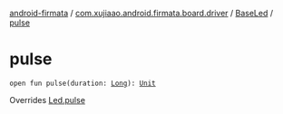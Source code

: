 [android-firmata](../../index.md) / [com.xujiaao.android.firmata.board.driver](../index.md) / [BaseLed](index.md) / [pulse](./pulse.md)

# pulse

`open fun pulse(duration: `[`Long`](https://kotlinlang.org/api/latest/jvm/stdlib/kotlin/-long/index.html)`): `[`Unit`](https://kotlinlang.org/api/latest/jvm/stdlib/kotlin/-unit/index.html)

Overrides [Led.pulse](../-led/pulse.md)

